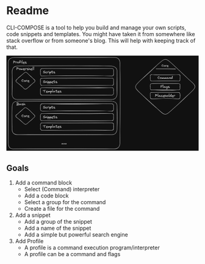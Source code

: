 # Readme

CLI-COMPOSE is a tool to help you build and manage your own scripts, code snippets
and templates. You might have taken it from somewhere like stack overflow or from
someone's blog. This will help with keeping track of that.

![The aim, Roughly](docs/roughly.png)

## Goals

1. Add a command block
    - Select (Command) interpreter
    - Add a code block
    - Select a group for the command
    - Create a file for the command
2. Add a snippet
    - Add a group of the snippet
    - Add a name of the snippet
    - Add a simple but powerful search engine
3. Add Profile
    - A profile is a command execution program/interpreter
    - A profile can be a command and flags
